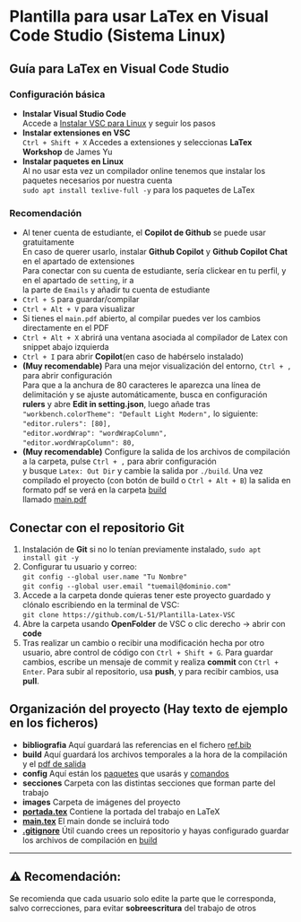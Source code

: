 # Plantilla para usar LaTex en Visual Code Studio (Sistema Linux)

## Guía para LaTex en Visual Code Studio

### Configuración básica
- **Instalar Visual Studio Code** <br>
  Accede a [Instalar VSC para Linux](https://code.visualstudio.com/docs/setup/linux) y seguir los pasos
- **Instalar extensiones en VSC** <br>
  `Ctrl + Shift + X` Accedes a extensiones y seleccionas **LaTex Workshop** de James Yu <br>
- **Instalar paquetes en Linux** <br>
  Al no usar esta vez un compilador online tenemos que instalar los paquetes necesarios por nuestra cuenta <br>
  `sudo apt install texlive-full -y` para los paquetes de LaTex

### Recomendación
- Al tener cuenta de estudiante, el **Copilot de Github** se puede usar gratuitamente <br>
  En caso de querer usarlo, instalar **Github Copilot** y **Github Copilot Chat** en el apartado de extensiones <br>
  Para conectar con su cuenta de estudiante, sería clickear en tu perfil, y en el apartado de `setting`, ir a <br>
  la parte de `Emails` y añadir tu cuenta de estudiante
- `Ctrl + S` para guardar/compilar <br>
- `Ctrl + Alt + V` para visualizar <br>
- Si tienes el `main.pdf` abierto, al compilar puedes ver los cambios directamente en el PDF <br>
- `Ctrl + Alt + X` abrirá una ventana asociada al compilador de Latex con snippet abajo izquierda <br>
- `Ctrl + I` para abrir **Copilot**(en caso de habérselo instalado) <br>
- **(Muy recomendable)** Para una mejor visualización del entorno, `Ctrl + ,` para abrir configuración <br>
  Para que a la anchura de 80 caracteres le aparezca una línea de delimitación y se ajuste automáticamente, busca en configuración **rulers** y abre **Edit in setting.json**, luego añade tras `"workbench.colorTheme": "Default Light Modern",` lo siguiente: <br>
    `"editor.rulers": [80],` <br>
    `"editor.wordWrap": "wordWrapColumn",` <br>
    `"editor.wordWrapColumn": 80,` <br>
- **(Muy recomendable)** Configure la salida de los archivos de compilación a la carpeta, pulse `Ctrl + ,` para abrir configuración <br>
  y busque `Latex: Out Dir` y cambie la salida por `./build`. Una vez compilado el proyecto (con botón de build o `Ctrl + Alt + B`) la salida en formato pdf se verá en la carpeta [build](https://github.com/L-51/Plantilla-Latex-VSC/tree/main/build) <br>
  llamado [main.pdf](https://github.com/L-51/Plantilla-Latex-VSC/blob/main/build/main.pdf)

## Conectar con el repositorio Git
1. Instalación de **Git** si no lo tenían previamente instalado, `sudo apt install git -y` <br>
2. Configurar tu usuario y correo: <br>
   `git config --global user.name "Tu Nombre"` <br>
   `git config --global user.email "tuemail@dominio.com"` <br>
3. Accede a la carpeta donde quieras tener este proyecto guardado y clónalo escribiendo en la terminal de VSC: <br>
   `git clone https://github.com/L-51/Plantilla-Latex-VSC` <br>
4. Abre la carpeta usando **OpenFolder** de VSC o clic derecho → abrir con **code** <br>
5. Tras realizar un cambio o recibir una modificación hecha por otro usuario, abre control de código con `Ctrl + Shift + G`. Para guardar cambios, escribe un mensaje de commit y realiza **commit** con `Ctrl + Enter`. Para subir al repositorio, usa **push**, y para recibir cambios, usa **pull**.

## Organización del proyecto (Hay texto de ejemplo en los ficheros)
- **bibliografia** Aquí guardará las referencias en el fichero [ref.bib](https://github.com/L-51/Plantilla-Latex-VSC/blob/main/bibliografia/ref.bib) <br>
- **build** Aquí guardará los archivos temporales a la hora de la compilación y el [pdf de salida](https://github.com/L-51/Plantilla-Latex-VSC/blob/main/build/main.pdf) <br>
- **config** Aquí están los [paquetes](https://github.com/L-51/Plantilla-Latex-VSC/blob/main/config/packages.tex) que usarás y [comandos](https://github.com/L-51/Plantilla-Latex-VSC/blob/main/config/command.tex) <br>
- **secciones** Carpeta con las distintas secciones que forman parte del trabajo <br>
- **images** Carpeta de imágenes del proyecto <br>
- [**portada.tex**](https://github.com/L-51/Plantilla-Latex-VSC/blob/main/portada.tex) Contiene la portada del trabajo en LaTeX <br>
- [**main.tex**](https://github.com/L-51/Plantilla-Latex-VSC/blob/main/main.tex) El main donde se incluirá todo <br>
- [**.gitignore**](https://github.com/L-51/Plantilla-Latex-VSC/blob/main/.gitignore) Útil cuando crees un repositorio y hayas configurado guardar los archivos de compilación en [build](https://github.com/L-51/Plantilla-Latex-VSC/tree/main/build)

---

## ⚠️ Recomendación:
Se recomienda que cada usuario solo edite la parte que le corresponda, salvo correcciones, para evitar **sobreescritura** del trabajo de otros
